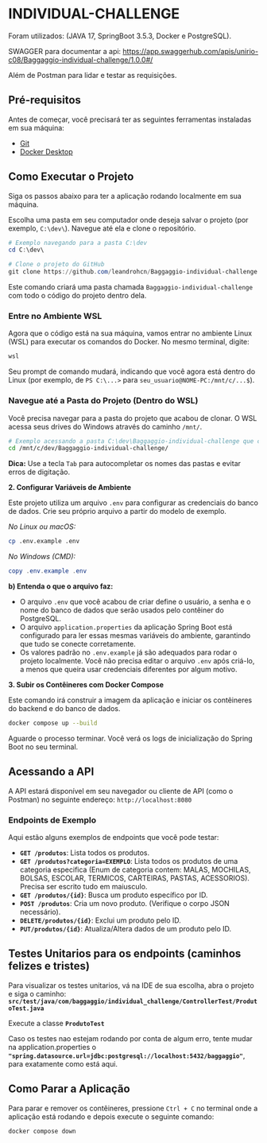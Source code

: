 # INDIVIDUAL-CHALLENGE
Foram utilizados: (JAVA 17, SpringBoot 3.5.3, Docker e PostgreSQL).

SWAGGER para documentar a api: https://app.swaggerhub.com/apis/unirio-c08/Baggaggio-individual-challenge/1.0.0#/

Além de Postman para lidar e testar as requisições.
## Pré-requisitos

Antes de começar, você precisará ter as seguintes ferramentas instaladas em sua máquina:
- [Git](https://git-scm.com/)
- [Docker Desktop](https://www.docker.com/products/docker-desktop/)

## Como Executar o Projeto

Siga os passos abaixo para ter a aplicação rodando localmente em sua máquina.

Escolha uma pasta em seu computador onde deseja salvar o projeto (por exemplo, `C:\dev\`). Navegue até ela e clone o repositório.

```powershell
# Exemplo navegando para a pasta C:\dev
cd C:\dev\

# Clone o projeto do GitHub
git clone https://github.com/leandrohcn/Baggaggio-individual-challenge.git
```
Este comando criará uma pasta chamada `Baggaggio-individual-challenge` com todo o código do projeto dentro dela.

### Entre no Ambiente WSL

Agora que o código está na sua máquina, vamos entrar no ambiente Linux (WSL) para executar os comandos do Docker. No mesmo terminal, digite:

```powershell
wsl
```
Seu prompt de comando mudará, indicando que você agora está dentro do Linux (por exemplo, de `PS C:\...>` para `seu_usuario@NOME-PC:/mnt/c/...$`).

### Navegue até a Pasta do Projeto (Dentro do WSL)

Você precisa navegar para a pasta do projeto que acabou de clonar. O WSL acessa seus drives do Windows através do caminho `/mnt/`.

```bash
# Exemplo acessando a pasta C:\dev\Baggaggio-individual-challenge que clonamos antes
cd /mnt/c/dev/Baggaggio-individual-challenge/
```
**Dica:** Use a tecla `Tab` para autocompletar os nomes das pastas e evitar erros de digitação.

**2. Configurar Variáveis de Ambiente**

Este projeto utiliza um arquivo `.env` para configurar as credenciais do banco de dados. Crie seu próprio arquivo a partir do modelo de exemplo.

*No Linux ou macOS:*
```bash
cp .env.example .env
```
*No Windows (CMD):*
```powershell
copy .env.example .env
```
**b) Entenda o que o arquivo faz:**

* O arquivo `.env` que você acabou de criar define o usuário, a senha e o nome do banco de dados que serão usados pelo contêiner do PostgreSQL.
* O arquivo `application.properties` da aplicação Spring Boot está configurado para ler essas mesmas variáveis do ambiente, garantindo que tudo se conecte corretamente.
* Os valores padrão no `.env.example` já são adequados para rodar o projeto localmente. Você não precisa editar o arquivo `.env` após criá-lo, a menos que queira usar credenciais diferentes por algum motivo.

**3. Subir os Contêineres com Docker Compose**

Este comando irá construir a imagem da aplicação e iniciar os contêineres do backend e do banco de dados.

```bash
docker compose up --build
```

Aguarde o processo terminar. Você verá os logs de inicialização do Spring Boot no seu terminal.

## Acessando a API
A API estará disponível em seu navegador ou cliente de API (como o Postman) no seguinte endereço:
`http://localhost:8080`

### Endpoints de Exemplo

Aqui estão alguns exemplos de endpoints que você pode testar:

* **`GET /produtos`**: Lista todos os produtos.
* **`GET /produtos?categoria=EXEMPLO`**: Lista todos os produtos de uma categoria especifica (Enum de categoria contem: MALAS, MOCHILAS, BOLSAS, ESCOLAR, TERMICOS, CARTEIRAS, PASTAS, ACESSORIOS). Precisa ser escrito tudo em maiusculo.
* **`GET /produtos/{id}`**: Busca um produto específico por ID.
* **`POST /produtos`**: Cria um novo produto. (Verifique o corpo JSON necessário).
* **`DELETE/produtos/{id}`**: Exclui um produto pelo ID.
* **`PUT/produtos/{id}`**: Atualiza/Altera dados de um produto pelo ID.

## Testes Unitarios para os endpoints (caminhos felizes e tristes)
Para visualizar os testes unitarios, vá na IDE de sua escolha, abra o projeto e siga o caminho: **`src/test/java/com/baggaggio/individual_challenge/ControllerTest/ProdutoTest.java`**

Execute a classe **`ProdutoTest`**

Caso os testes nao estejam rodando por conta de algum erro, tente mudar na application.properties o **`"spring.datasource.url=jdbc:postgresql://localhost:5432/baggaggio"`**, para exatamente como está aqui.

## Como Parar a Aplicação

Para parar e remover os contêineres, pressione `Ctrl + C` no terminal onde a aplicação está rodando e depois execute o seguinte comando:

```bash
docker compose down
```
